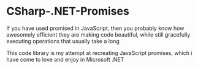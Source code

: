 # CSharp-.NET-Promises
If you have used promised in JavaScript, then you probably know how awesomely efficient they are making code beautiful, while still gracefully executing operations that usually take a long

This code library is my attempt at recreating JavaScript promises, which i have come to love and enjoy in Microsoft .NET
